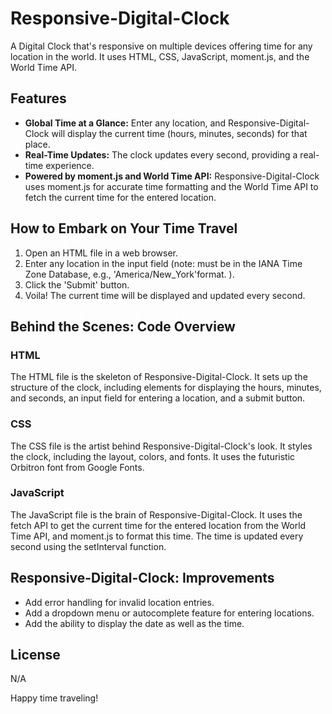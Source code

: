 # Responsive-Digital-Clock
A Digital Clock that's responsive on multiple devices offering time for any location in the world. It uses HTML, CSS, JavaScript, moment.js, and the World Time API.

## Features

- **Global Time at a Glance:** Enter any location, and Responsive-Digital-Clock will display the current time (hours, minutes, seconds) for that place.
- **Real-Time Updates:** The clock updates every second, providing a real-time experience.
- **Powered by moment.js and World Time API:** Responsive-Digital-Clock uses moment.js for accurate time formatting and the World Time API to fetch the current time for the entered location.

## How to Embark on Your Time Travel

1. Open an HTML file in a web browser.
2. Enter any location in the input field (note: must be in the IANA Time Zone Database, e.g., 'America/New_York'format. ).
3. Click the 'Submit' button.
4. Voila! The current time will be displayed and updated every second.

## Behind the Scenes: Code Overview

### HTML

The HTML file is the skeleton of Responsive-Digital-Clock. It sets up the structure of the clock, including elements for displaying the hours, minutes, and seconds, an input field for entering a location, and a submit button.

### CSS

The CSS file is the artist behind Responsive-Digital-Clock's look. It styles the clock, including the layout, colors, and fonts. It uses the futuristic Orbitron font from Google Fonts.

### JavaScript

The JavaScript file is the brain of Responsive-Digital-Clock. It uses the fetch API to get the current time for the entered location from the World Time API, and moment.js to format this time. The time is updated every second using the setInterval function.

## Responsive-Digital-Clock: Improvements

- Add error handling for invalid location entries.
- Add a dropdown menu or autocomplete feature for entering locations.
- Add the ability to display the date as well as the time.

## License

N/A

Happy time traveling!
